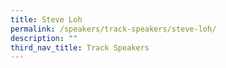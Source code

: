 ```yaml
---
title: Steve Loh
permalink: /speakers/track-speakers/steve-loh/
description: ""
third_nav_title: Track Speakers
---
```

